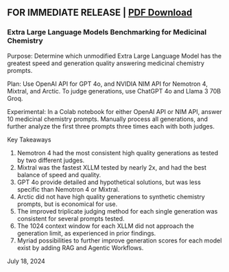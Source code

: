 ## FOR IMMEDIATE RELEASE | [PDF Download](https://drive.google.com/file/d/1jAfDg9pQ_O1N5GKcGxtgv409mf8xDhF8/view?usp=sharing)


### Extra Large Language Models Benchmarking for Medicinal Chemistry

Purpose: 
Determine which unmodified Extra Large Language Model has the greatest speed and generation quality answering medicinal chemistry prompts.

Plan: 
Use OpenAI API for GPT 4o, and NVIDIA NIM API for Nemotron 4, Mixtral, and Arctic. To judge generations, use ChatGPT 4o and Llama 3 70B Groq.

Experimental: 
In a Colab notebook for either OpenAI API or NIM API, answer 10 medicinal chemistry prompts. Manually process all generations, and further analyze the first three prompts three times each with both judges. 

Key Takeaways <br>
1) Nemotron 4 had the most consistent high quality generations as tested by two different judges. <br>
2) Mixtral was the fastest XLLM tested by nearly 2x, and had the best balance of speed and quality. <br>
3) GPT 4o provide detailed and hypothetical solutions, but was less specific than Nemotron 4 or Mixtral. <br>
4) Arctic did not have high quality generations to synthetic chemistry prompts, but is economical for use. <br>
5) The improved triplicate judging method for each single generation was consistent for several prompts tested. <br>
6) The 1024 context window for each XLLM did not approach the generation limit, as experienced in prior findings. <br>
7) Myriad possibilities to further improve generation scores for each model exist by adding RAG and Agentic Workflows. <br>

July 18, 2024
